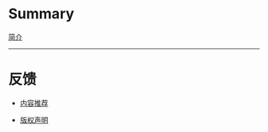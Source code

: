 # Summary

[简介](./introduction.md)

-----------

# 反馈

- [内容推荐](./feedback/content.md)

- [版权声明](./feedback/copyright.md)